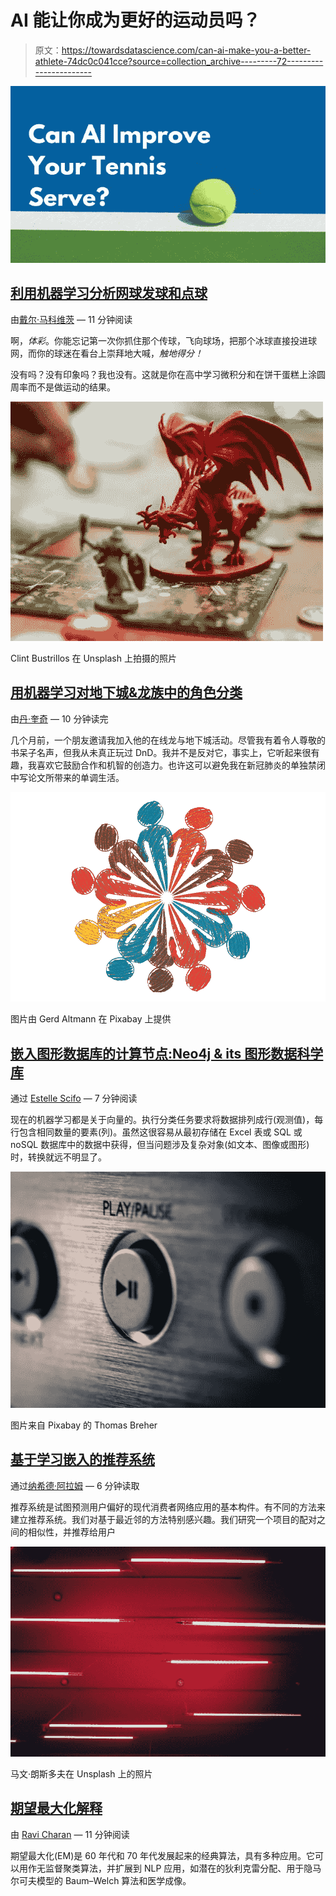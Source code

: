 # AI 能让你成为更好的运动员吗？

> 原文：<https://towardsdatascience.com/can-ai-make-you-a-better-athlete-74dc0c041cce?source=collection_archive---------72----------------------->

![](img/90112d9eb621f95e5d3d814054db4274.png)

## [利用机器学习分析网球发球和点球](/can-ai-make-you-a-better-athlete-using-machine-learning-to-analyze-tennis-serves-and-penalty-kicks-f9dd225cea49)

由[戴尔·马科维茨](https://medium.com/u/1b81dbdfe1ea?source=post_page-----74dc0c041cce--------------------------------) — 11 分钟阅读

啊，*体彩*。你能忘记第一次你抓住那个传球，飞向球场，把那个冰球直接投进球网，而你的球迷在看台上崇拜地大喊，*触地得分！*

没有吗？没有印象吗？我也没有。这就是你在高中学习微积分和在饼干蛋糕上涂圆周率而不是做运动的结果。

![](img/7d6b707f51beb48db3051dbd91648931.png)

Clint Bustrillos 在 Unsplash 上拍摄的照片

## [用机器学习对地下城&龙族中的角色分类](/classifying-character-classes-in-dungeons-dragons-with-machine-learning-86751240594d)

由[丹·奎奇](https://medium.com/u/54bda6357ba5?source=post_page-----74dc0c041cce--------------------------------) — 10 分钟读完

几个月前，一个朋友邀请我加入他的在线龙与地下城活动。尽管我有着令人尊敬的书呆子名声，但我从未真正玩过 DnD。我并不是反对它，事实上，它听起来很有趣，我喜欢它鼓励合作和机智的创造力。也许这可以避免我在新冠肺炎的单独禁闭中写论文所带来的单调生活。

![](img/1667e6da1aa8fbbf61d6e3ee9050952e.png)

图片由 Gerd Altmann 在 Pixabay 上提供

## [嵌入图形数据库的计算节点:Neo4j & its 图形数据科学库](/computing-node-embedding-with-a-graph-database-neo4j-its-graph-data-science-library-d45db83e54b6)

通过 [Estelle Scifo](https://medium.com/u/506d892fb653?source=post_page-----74dc0c041cce--------------------------------) — 7 分钟阅读

现在的机器学习都是关于向量的。执行分类任务要求将数据排列成行(观测值)，每行包含相同数量的要素(列)。虽然这很容易从最初存储在 Excel 表或 SQL 或 noSQL 数据库中的数据中获得，但当问题涉及复杂对象(如文本、图像或图形)时，转换就远不明显了。

![](img/4e604ca5c23c512c924bb515092b59ff.png)

图片来自 Pixabay 的 Thomas Breher

## [基于学习嵌入的推荐系统](/recommender-systems-from-learned-embeddings-f1d12288f278)

通过[纳希德·阿拉姆](https://medium.com/u/9c3cc6db069e?source=post_page-----74dc0c041cce--------------------------------) — 6 分钟读取

推荐系统是试图预测用户偏好的现代消费者网络应用的基本构件。有不同的方法来建立推荐系统。我们对基于最近邻的方法特别感兴趣。我们研究一个项目的配对之间的相似性，并推荐给用户

![](img/9da88c1c2f76dfbe6a51c05abd35449e.png)

马文·朗斯多夫在 Unsplash 上的照片

## [期望最大化解释](/expectation-maximization-explained-c82f5ed438e5)

由 [Ravi Charan](https://medium.com/u/393ce2bbf82c?source=post_page-----74dc0c041cce--------------------------------) — 11 分钟阅读

期望最大化(EM)是 60 年代和 70 年代发展起来的经典算法，具有多种应用。它可以用作无监督聚类算法，并扩展到 NLP 应用，如潜在的狄利克雷分配、用于隐马尔可夫模型的 Baum–Welch 算法和医学成像。